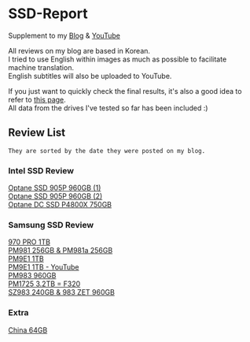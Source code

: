 # SSD-Report
Supplement to my [Blog](https://freshflash4096.github.io/tags/benchmark/) & [YouTube](https://www.youtube.com/@FreshFlash4096)

All reviews on my blog are based in Korean.   
I tried to use English within images as much as possible to facilitate machine translation.   
English subtitles will also be uploaded to YouTube.   

If you just want to quickly check the final results, it's also a good idea to refer to [this page](https://github.com/FreshFlash4096/SSD-Report/wiki).   
All data from the drives I've tested so far has been included :)   

## Review List
```
They are sorted by the date they were posted on my blog.
```
### Intel SSD Review
[Optane SSD 905P 960GB (1)](https://freshflash4096.github.io/benchmark-method/)   
[Optane SSD 905P 960GB (2)](https://freshflash4096.github.io/the-product-behind-the-benchmarks-905p-960gb/)   
[Optane DC SSD P4800X 750GB](https://freshflash4096.github.io/optane-p4800x-review/)

### Samsung SSD Review
[970 PRO 1TB](https://freshflash4096.github.io/the-last-mlc-970-pro/)   
[PM981 256GB & PM981a 256GB](https://freshflash4096.github.io/samsungs-phoenix-cssdzip/)    
[PM9E1 1TB](https://freshflash4096.github.io/over-10gbps-pm9e1-1tb/)   
[PM9E1 1TB - YouTube](https://youtu.be/8UBFEkZklgI)   
[PM983 960GB](https://freshflash4096.github.io/is-tlc-really-lower-in-performance-than-mlc-pm983-960gb/)   
[PM1725 3.2TB = F320](https://freshflash4096.github.io/pm1725-32tb-oracle-f320-review/)   
[SZ983 240GB & 983 ZET 960GB](https://freshflash4096.github.io/z-ssd-983-zet-sz983-review/)   
   
### Extra   
[China 64GB](https://freshflash4096.github.io/somnambulist-64gb-review/)    
